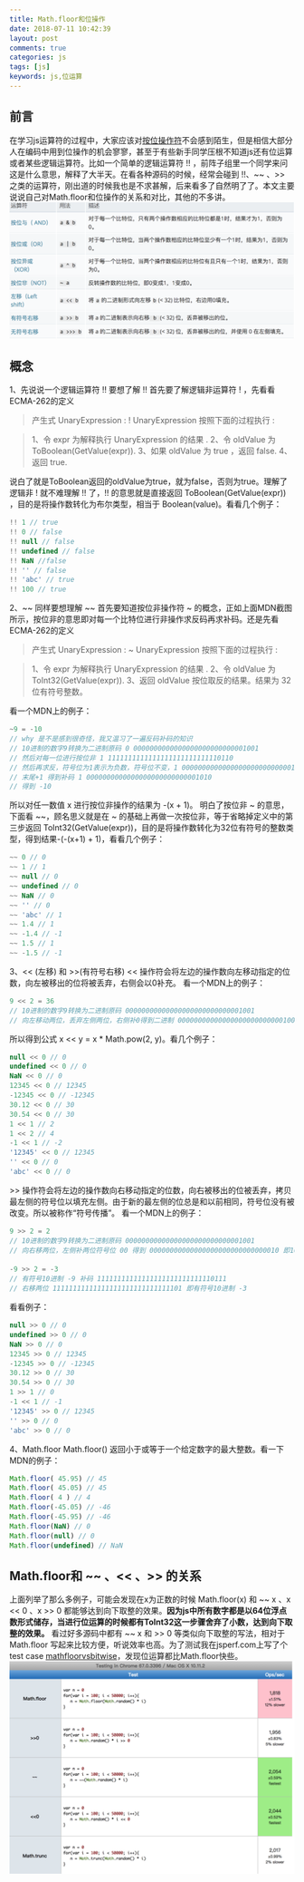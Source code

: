 ```yaml
---
title: Math.floor和位操作
date: 2018-07-11 10:42:39
layout: post
comments: true
categories: js
tags: [js]
keywords: js,位运算
---
```

## 前言
在学习js运算符的过程中，大家应该对[按位操作符](https://developer.mozilla.org/zh-CN/docs/Web/JavaScript/Reference/Operators/Bitwise_Operators)不会感到陌生，但是相信大部分人在编码中用到位操作的机会寥寥，甚至于有些新手同学压根不知道js还有位运算或者某些逻辑运算符。比如一个简单的逻辑运算符 !! ，前阵子组里一个同学来问这是什么意思，解释了大半天。在看各种源码的时候，经常会碰到 !!、~~ 、>> 之类的运算符，刚出道的时候我也是不求甚解，后来看多了自然明了了。本文主要说说自己对Math.floor和位操作的关系和对比，其他的不多讲。
![](/images/bitwise.png)
<!-- more -->

## 概念
1、先说说一个逻辑运算符 !!
要想了解 !! 首先要了解逻辑非运算符 ! ，先看看ECMA-262的定义
>产生式 UnaryExpression : ! UnaryExpression 按照下面的过程执行 :

>1、令 expr 为解释执行 UnaryExpression 的结果 .
>2、令 oldValue 为 ToBoolean(GetValue(expr)).
>3、如果 oldValue 为 true ，返回 false.
>4、返回 true.

说白了就是ToBoolean返回的oldValue为true，就为false，否则为true。理解了逻辑非 ! 就不难理解 !! 了，!! 的意思就是直接返回 ToBoolean(GetValue(expr)) ，目的是将操作数转化为布尔类型，相当于 Boolean(value)。看看几个例子：
``` js
!! 1 // true
!! 0 // false
!! null // false
!! undefined // false
!! NaN //false
!! '' // false
!! 'abc' // true
!! 100 // true
```
2、~~
同样要想理解 ~~ 首先要知道按位非操作符 ~ 的概念，正如上面MDN截图所示，按位非的意思即对每一个比特位进行非操作求反码再求补码。还是先看ECMA-262的定义
>产生式 UnaryExpression : ~ UnaryExpression 按照下面的过程执行 :

>1、令 expr 为解释执行 UnaryExpression 的结果 .
>2、令 oldValue 为 ToInt32(GetValue(expr)).
>3、返回 oldValue 按位取反的结果。结果为 32 位有符号整数。

看一个MDN上的例子：
```js
~9 = -10
// why 是不是感到很奇怪，我又温习了一遍反码补码的知识
// 10进制的数字9转换为二进制原码 0 0000000000000000000000000001001
// 然后对每一位进行按位非 1 1111111111111111111111111110110
// 然后再求反，符号位为1表示为负数，符号位不变，1 0000000000000000000000000001001
// 末尾+1 得到补码 1 0000000000000000000000000001010
// 得到 -10
```
所以对任一数值 x 进行按位非操作的结果为 -(x + 1)。
明白了按位非 ~ 的意思，下面看 ~~，顾名思义就是在 ~ 的基础上再做一次按位非，等于省略掉定义中的第三步返回 ToInt32(GetValue(expr))，目的是将操作数转化为32位有符号的整数类型，得到结果-(-(x+1) + 1)，看看几个例子：
```js
~~ 0 // 0
~~ 1 // 1
~~ null // 0
~~ undefined // 0
~~ NaN // 0
~~ '' // 0
~~ 'abc' // 1
~~ 1.4 // 1
~~ -1.4 // -1
~~ 1.5 // 1
~~ -1.5 // -1
```
3、<< (左移) 和 >>(有符号右移)
<< 操作符会将左边的操作数向左移动指定的位数，向左被移出的位将被丢弃，右侧会以0补充。
看一个MDN上的例子：
```js
9 << 2 = 36
// 10进制的数字9转换为二进制原码 00000000000000000000000000001001
// 向左移动两位，丢弃左侧两位，右侧补0得到二进制 00000000000000000000000000100100即10进制 36
```
所以得到公式 x << y = x * Math.pow(2, y)。看几个例子：
```js
null << 0 // 0
undefined << 0 // 0
NaN << 0 // 0
12345 << 0 // 12345
-12345 << 0 // -12345
30.12 << 0 // 30
30.54 << 0 // 30
1 << 1 // 2
1 << 2 // 4
-1 << 1 // -2
'12345' << 0 // 12345
'' << 0 // 0
'abc' << 0 // 0
```
\>> 操作符会将左边的操作数向右移动指定的位数，向右被移出的位被丢弃，拷贝最左侧的符号位以填充左侧。由于新的最左侧的位总是和以前相同，符号位没有被改变。所以被称作“符号传播”。
看一个MDN上的例子：
```js
9 >> 2 = 2
// 10进制的数字9转换为二进制原码 00000000000000000000000000001001
// 向右移两位，左侧补两位符号位 00 得到 00000000000000000000000000000010 即10进制 2

-9 >> 2 = -3
// 有符号10进制 -9 补码 11111111111111111111111111110111
// 右移两位 11111111111111111111111111111101 即有符号10进制 -3
```
看看例子：
```js
null >> 0 // 0
undefined >> 0 // 0
NaN >> 0 // 0
12345 >> 0 // 12345
-12345 >> 0 // -12345
30.12 >> 0 // 30
30.54 >> 0 // 30
1 >> 1 // 0
-1 << 1 // -1
'12345' >> 0 // 12345
'' >> 0 // 0
'abc' >> 0 // 0
```
4、Math.floor
Math.floor() 返回小于或等于一个给定数字的最大整数。看一下MDN的例子：
```js
Math.floor( 45.95) // 45
Math.floor( 45.05) // 45
Math.floor( 4 ) // 4
Math.floor(-45.05) // -46
Math.floor(-45.95) // -46
Math.floor(NaN) // 0
Math.floor(null) // 0
Math.floor(undefined) // NaN
```
## Math.floor和 ~~ 、<< 、>> 的关系
上面列举了那么多例子，可能会发现在x为正数的时候 Math.floor(x) 和 ~~ x 、x << 0 、x >> 0 都能够达到向下取整的效果。**因为js中所有数字都是以64位浮点数形式储存，当进行位运算的时候都有ToInt32这一步骤舍弃了小数，达到向下取整的效果。**
看过好多源码中都有 ~~ x 和 >> 0 等类似向下取整的写法，相对于 Math.floor 写起来比较方便，听说效率也高。为了测试我在jsperf.com上写了个test case [mathfloorvsbitwise](https://jsperf.com/mathfloorvsbitwise)，发现位运算都比Math.floor快些。
![](/images/mathfloorvsbitwise.png)
